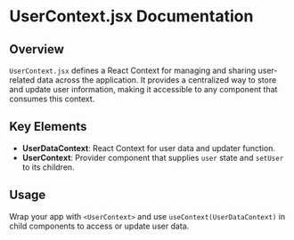 # UserContext.jsx Documentation

## Overview
`UserContext.jsx` defines a React Context for managing and sharing user-related data across the application. It provides a centralized way to store and update user information, making it accessible to any component that consumes this context.

## Key Elements
- **UserDataContext**: React Context for user data and updater function.
- **UserContext**: Provider component that supplies `user` state and `setUser` to its children.

## Usage
Wrap your app with `<UserContext>` and use `useContext(UserDataContext)` in child components to access or update user data.
